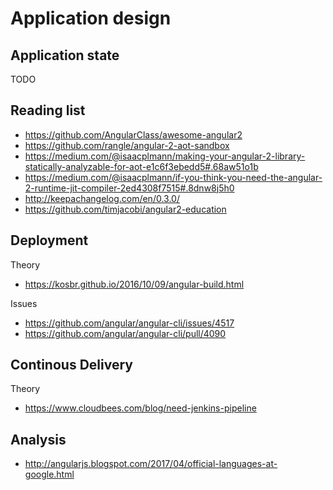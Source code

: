 # Application design

## Application state

TODO

## Reading list

- https://github.com/AngularClass/awesome-angular2
- https://github.com/rangle/angular-2-aot-sandbox
- https://medium.com/@isaacplmann/making-your-angular-2-library-statically-analyzable-for-aot-e1c6f3ebedd5#.68aw51o1b
- https://medium.com/@isaacplmann/if-you-think-you-need-the-angular-2-runtime-jit-compiler-2ed4308f7515#.8dnw8j5h0
- http://keepachangelog.com/en/0.3.0/
- https://github.com/timjacobi/angular2-education



## Deployment 
Theory
- https://kosbr.github.io/2016/10/09/angular-build.html

Issues 
- https://github.com/angular/angular-cli/issues/4517
- https://github.com/angular/angular-cli/pull/4090





## Continous Delivery 

Theory

- https://www.cloudbees.com/blog/need-jenkins-pipeline

## Analysis 
- http://angularjs.blogspot.com/2017/04/official-languages-at-google.html




